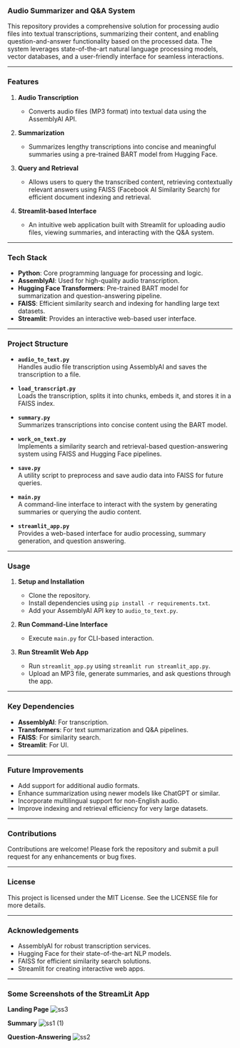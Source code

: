 ### Audio Summarizer and Q&A System

This repository provides a comprehensive solution for processing audio files into textual transcriptions, summarizing their content, and enabling question-and-answer functionality based on the processed data. The system leverages state-of-the-art natural language processing models, vector databases, and a user-friendly interface for seamless interactions.

---

### **Features**
1. **Audio Transcription**  
   - Converts audio files (MP3 format) into textual data using the AssemblyAI API.
   
2. **Summarization**  
   - Summarizes lengthy transcriptions into concise and meaningful summaries using a pre-trained BART model from Hugging Face.

3. **Query and Retrieval**  
   - Allows users to query the transcribed content, retrieving contextually relevant answers using FAISS (Facebook AI Similarity Search) for efficient document indexing and retrieval.

4. **Streamlit-based Interface**  
   - An intuitive web application built with Streamlit for uploading audio files, viewing summaries, and interacting with the Q&A system.

---

### **Tech Stack**
- **Python**: Core programming language for processing and logic.
- **AssemblyAI**: Used for high-quality audio transcription.
- **Hugging Face Transformers**: Pre-trained BART model for summarization and question-answering pipeline.
- **FAISS**: Efficient similarity search and indexing for handling large text datasets.
- **Streamlit**: Provides an interactive web-based user interface.

---

### **Project Structure**
- **`audio_to_text.py`**  
   Handles audio file transcription using AssemblyAI and saves the transcription to a file.

- **`load_transcript.py`**  
   Loads the transcription, splits it into chunks, embeds it, and stores it in a FAISS index.

- **`summary.py`**  
   Summarizes transcriptions into concise content using the BART model.

- **`work_on_text.py`**  
   Implements a similarity search and retrieval-based question-answering system using FAISS and Hugging Face pipelines.

- **`save.py`**  
   A utility script to preprocess and save audio data into FAISS for future queries.

- **`main.py`**  
   A command-line interface to interact with the system by generating summaries or querying the audio content.

- **`streamlit_app.py`**  
   Provides a web-based interface for audio processing, summary generation, and question answering.

---

### **Usage**
1. **Setup and Installation**  
   - Clone the repository.  
   - Install dependencies using `pip install -r requirements.txt`.  
   - Add your AssemblyAI API key to `audio_to_text.py`.  

2. **Run Command-Line Interface**  
   - Execute `main.py` for CLI-based interaction.

3. **Run Streamlit Web App**  
   - Run `streamlit_app.py` using `streamlit run streamlit_app.py`.  
   - Upload an MP3 file, generate summaries, and ask questions through the app.

---

### **Key Dependencies**
- **AssemblyAI**: For transcription.
- **Transformers**: For text summarization and Q&A pipelines.
- **FAISS**: For similarity search.
- **Streamlit**: For UI.

---

### **Future Improvements**
- Add support for additional audio formats.
- Enhance summarization using newer models like ChatGPT or similar.
- Incorporate multilingual support for non-English audio.
- Improve indexing and retrieval efficiency for very large datasets.

---

### **Contributions**
Contributions are welcome! Please fork the repository and submit a pull request for any enhancements or bug fixes.

---

### **License**
This project is licensed under the MIT License. See the LICENSE file for more details. 

---

### **Acknowledgements**
- AssemblyAI for robust transcription services.
- Hugging Face for their state-of-the-art NLP models.
- FAISS for efficient similarity search solutions.
- Streamlit for creating interactive web apps.


---

### **Some Screenshots of the StreamLit App**


**Landing Page**
![ss3](https://github.com/user-attachments/assets/e89eb2f5-cbb3-4e38-b432-f2ed7ae9e33d)


**Summary**
![ss1 (1)](https://github.com/user-attachments/assets/726ec687-2ed9-4753-ab34-9e07581a34c0)


**Question-Answering**
![ss2](https://github.com/user-attachments/assets/fd6d24de-3acc-458c-be15-b661fcdb2c0e)

